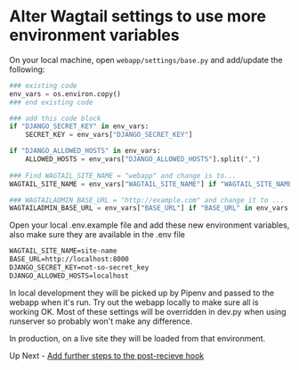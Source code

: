 # Alter Wagtail settings to use more environment variables

On your local machine, open `webapp/settings/base.py` and add/update the following:

```python
### existing code
env_vars = os.environ.copy()
### end existing code

### add this code block
if "DJANGO_SECRET_KEY" in env_vars:
    SECRET_KEY = env_vars["DJANGO_SECRET_KEY"]

if "DJANGO_ALLOWED_HOSTS" in env_vars:
    ALLOWED_HOSTS = env_vars["DJANGO_ALLOWED_HOSTS"].split(",")
    
### Find WAGTAIL_SITE_NAME = "webapp" and change is to...
WAGTAIL_SITE_NAME = env_vars["WAGTAIL_SITE_NAME"] if "WAGTAIL_SITE_NAME" in env_vars else ""

### WAGTAILADMIN_BASE_URL = "http://example.com" and change it to ...
WAGTAILADMIN_BASE_URL = env_vars["BASE_URL"] if "BASE_URL" in env_vars else ""
```

Open your local .env.example file and add these new environment variables, also make sure they are available in the .env file

```txt
WAGTAIL_SITE_NAME=site-name
BASE_URL=http://localhost:8000
DJANGO_SECRET_KEY=not-so-secret_key
DJANGO_ALLOWED_HOSTS=localhost
```

In local development they will be picked up by Pipenv and passed to the webapp when it's run. Try out the webapp locally to make sure all is working OK. Most of these settings will be overridden in dev.py when using runserver so probably won't make any difference.

In production, on a live site they will be loaded from that environment.

Up Next - [Add further steps to the post-recieve hook](./j-add-further-deploy-hooks.md)
